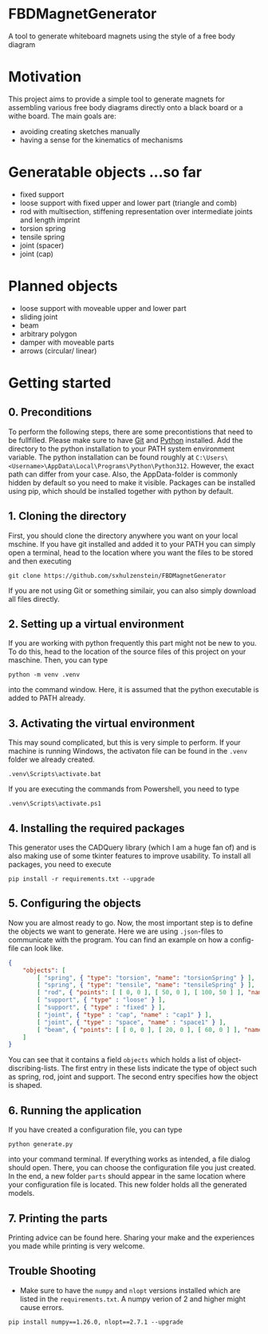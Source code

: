 # FBDMagnetGenerator
A tool to generate whiteboard magnets using the style of a free body diagram

# Motivation

This project aims to provide a simple tool to generate magnets for assembling various free body diagrams directly onto a black board or a withe board. The main goals are:
* avoiding creating sketches manually
* having a sense for the kinematics of mechanisms

# Generatable objects ...so far
* fixed support
* loose support with fixed upper and lower part (triangle and comb)
* rod with multisection, stiffening representation over intermediate joints and length imprint
* torsion spring
* tensile spring
* joint (spacer)
* joint (cap)

# Planned objects
* loose support with moveable upper and lower part
* sliding joint
* beam
* arbitrary polygon
* damper with moveable parts
* arrows (circular/ linear)

# Getting started

## 0. Preconditions
To perform the following steps, there are some precontistions that need to be fullfilled. Please make sure to have [Git]("https://git-scm.com/downloads") and [Python]("https://www.python.org/downloads") installed. Add the directory to the python installation to your PATH system environment variable. The python installation can be found roughly at `C:\Users\<Username>\AppData\Local\Programs\Python\Python312`. However, the exact path can differ from your case. Also, the AppData-folder is commonly hidden by default so you need to make it visible. Packages can be installed using pip, which should be installed together with python by default.

## 1. Cloning the directory
First, you should clone the directory anywhere you want on your local mschine. If you have git installed and added it to your PATH you can simply open a terminal, head to the location where you want the files to be stored and then executing
```
git clone https://github.com/sxhulzenstein/FBDMagnetGenerator
```
If you are not using Git or something similair, you can also simply download all files directly.

## 2. Setting up a virtual environment
If you are working with python frequently this part might not be new to you. To do this, head to the location of the source files of this project on your maschine. Then, you can type 
```
python -m venv .venv
```
into the command window. Here, it is assumed that the python executable is added to PATH already.

## 3. Activating the virtual environment
This may sound complicated, but this is very simple to perform. If your machine is running Windows, the activaton file can be found in the `.venv` folder we already created.
```
.venv\Scripts\activate.bat
``` 
If you are executing the commands from Powershell, you need to type
```
.venv\Scripts\activate.ps1
```

## 4. Installing the required packages
This generator uses the CADQuery library (which I am a huge fan of) and is also making use of some tkinter features to improve usability. To install all packages, you need to execute
```
pip install -r requirements.txt --upgrade
```

## 5. Configuring the objects
Now you are almost ready to go. Now, the most important step is to define the objects we want to generate. Here we are using `.json`-files to communicate with the program. You can find an example on how a config-file can look like.
```json
{
    "objects": [
        [ "spring", { "type": "torsion", "name": "torsionSpring" } ],
        [ "spring", { "type": "tensile", "name": "tensileSpring" } ],
        [ "rod", { "points": [ [ 0, 0 ], [ 50, 0 ], [ 100, 50 ] ], "name" : "rod_50_100"} ],
        [ "support", { "type" : "loose" } ],
        [ "support", { "type" : "fixed" } ],
        [ "joint", { "type" : "cap", "name" : "cap1" } ],
        [ "joint", { "type" : "space", "name" : "space1" } ],
        [ "beam", { "points": [ [ 0, 0 ], [ 20, 0 ], [ 60, 0 ] ], "name": "beam_20_60" } ]
    ]
}
```
You can see that it contains a field `objects` which holds a list of object-discribing-lists. The first entry in these lists indicate the type of object such as spring, rod, joint and support. The second entry specifies how the object is shaped.

## 6. Running the application
If you have created a configuration file, you can type
```
python generate.py
```
into your command terminal. If everything works as intended, a file dialog should open. There, you can choose the configuration file you just created. In the end, a new folder `parts` should appear in the same location where your configuration file is located. This new folder holds all the generated models.

## 7. Printing the parts
Printing advice can be found here. Sharing your make and the experiences you made while printing is very welcome.

## Trouble Shooting
* Make sure to have the `numpy` and `nlopt` versions installed which are listed in the `requirements.txt`. A numpy verion of 2 and higher might cause errors.   
```
pip install numpy==1.26.0, nlopt==2.7.1 --upgrade
``` 